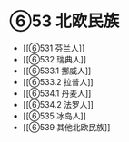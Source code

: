 # ⑥53 北欧民族

- [[⑥531 芬兰人]]
- [[⑥532 瑞典人]]
- [[⑥533.1 挪威人]]
- [[⑥533.2 拉普人]]
- [[⑥534.1 丹麦人]]
- [[⑥534.2 法罗人]]
- [[⑥535 冰岛人]]
- [[⑥539 其他北欧民族]]
